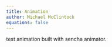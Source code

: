 ```yaml
---
title: Animation
author: Michael McClintock
equations: false
---
```


test animation built with sencha animator.

<div class="animation-size" data-sencha-anim-url="/static/test_animation/"></div>
<script type="text/javascript">
  $('.contentPage').live('pageinit', function(event, ui) {
    var head = document.getElementsByTagName("head")[0], script;
    script = document.createElement("script");
    script.type = "text/javascript";
    script.src  = "/static/test_animation/embed/senchaAnimatorEmbed.js";
    head.appendChild(script);
  });
</script>
